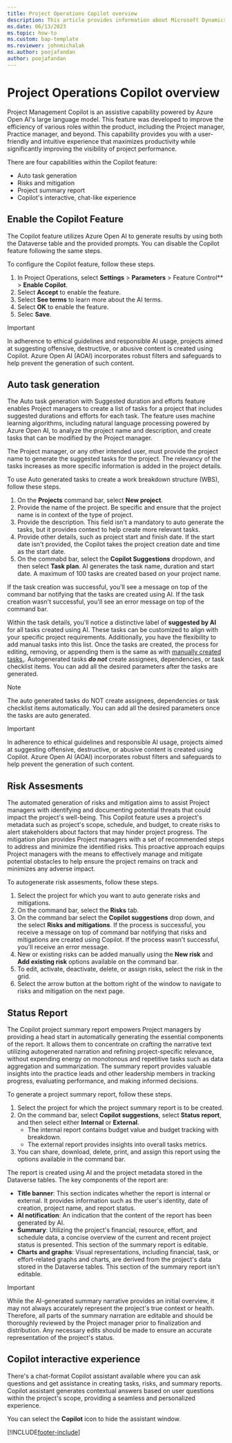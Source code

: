 ```yaml
---
title: Project Operations Copilot overview
description: This article provides information about Microsoft Dynamics 365 Project Operations Copilot features.
ms.date: 06/13/2023
ms.topic: how-to
ms.custom: bap-template
ms.reviewer: johnmichalak
ms.author: poojafandan
author: poojafandan
---
```


# Project Operations Copilot overview

Project Management Copilot is an assistive capability powered by Azure Open AI's large language model. This feature was developed to improve the efficiency of various roles within the product, including the Project manager, Practice manager, and beyond. This capability provides you with a user-friendly and intuitive experience that maximizes productivity while significantly improving the visibility of project performance.

There are four capabilities within the Copilot feature:

- Auto task generation
- Risks and mitigation
- Project summary report
- Copilot's interactive, chat-like experience

## Enable the Copilot Feature

The Copilot feature utilizes Azure Open AI to generate results by using both the Dataverse table and the provided prompts. You can disable the Copilot feature following the same steps. 

To configure the Copilot feature, follow these steps.

1. In Project Operations, select **Settings** \> **Parameters** \> Feature Control** \> **Enable Copilot**.
1. Select **Accept** to enable the feature.
1. Select **See terms** to learn more about the AI terms.
1. Select **OK** to enable the feature.
1. Selec **Save**.

> [!Important]
> In adherence to ethical guidelines and responsible AI usage, projects aimed at suggesting offensive, destructive, or abusive content is created using Copilot. Azure Open AI (AOAI) incorporates robust filters and safeguards to help prevent the generation of such content.

## Auto task generation

The Auto task generation with Suggested duration and efforts feature enables Project managers to create a list of tasks for a project that includes suggested durations and efforts for each task. The feature uses machine learning algorithms, including natural language processing powered by Azure Open AI, to analyze the project name and description, and create tasks that can be modified by the Project manager.

The Project manager, or any other intended user, must provide the project name to generate the suggested tasks for the project. The relevancy of the tasks increases as more specific information is added in the project details.

To use Auto generated tasks to create a work breakdown structure (WBS), follow these steps.

1. On the **Projects** command bar, select **New project**.
1. Provide the name of the project. Be specific and ensure that the project name is in context of the type of project.
1. Provide the description. This field isn't a mandatory to auto generate the tasks, but it provides context to help create more relevant tasks.
1. Provide other details, such as project start and finish date. If the start date isn't provided, the Copilot takes the project creation date and time as the start date.
1. On the commabd bar, select the **Copilot Suggestions** dropdown, and then select **Task plan**. AI generates the task name, duration and start date. A maximum of 100 tasks are created based on your project name.

If the task creation was successful, you'll see a message on top of the command bar notifying that the tasks are created using AI. If the task creation wasn't successful, you'll see an error message on top of the command bar.

Within the task details, you'll notice a distinctive label of **suggested by AI** for all tasks created using AI. These tasks can be customized to align with your specific project requirements. Additionally, you have the flexibility to add manual tasks into this list. Once the tasks are created, the process for editing, removing, or appending them is the same as with [manually created tasks.](create-wbs.md). Autogenerated tasks ***do not*** create assignees, dependencies, or task checklist items. You can add all the desired parameters after the tasks are generated.

> [!Note]
> The auto generated tasks do NOT create assignees, dependencies or task checklist items automatically. You can add all the desired parameters once the tasks are auto generated.

> [!Important]
> In adherence to ethical guidelines and responsible AI usage, projects aimed at suggesting offensive, destructive, or abusive content is created using Copilot. Azure Open AI (AOAI) incorporates robust filters and safeguards to help prevent the generation of such content.

## Risk Assesments

The automated generation of risks and mitigation aims to assist Project managers with identifying and documenting potential threats that could impact the project's well-being. This Copilot feature uses a project's metadata such as project's scope, schedule, and budget, to create risks to alert stakeholders about factors that may hinder project progress. The mitigation plan provides Project managers with a set of recommended steps to address and minimize the identified risks. This proactive approach equips Project managers with the means to effectively manage and mitigate potential obstacles to help ensure the project remains on track and minimizes any adverse impact.

To autogenerate risk assesments, follow these steps.

1. Select the project for which you want to auto generate risks and mitigations.
1. On the command bar, select the **Risks** tab.
1. On the command bar select the **Copilot suggestions** drop down, and the select **Risks and mitigations**. If the process is successful, you receive a message on top of command bar notifying that risks and mitigations are created using Copilot. If the process wasn't successful, you'll receive an error message.
1. New or existing risks can be added manually using the **New risk** and **Add existing risk** options available on the command bar.
1. To edit, activate, deactivate, delete, or assign risks, select the risk in the grid.
1. Select the arrow button at the bottom right of the window to navigate to risks and mitigation on the next page.

## Status Report

The Copilot project summary report empowers Project managers by providing a head start in automatically generating the essential components of the report. It allows them to concentrate on crafting the narrative text utilizing autogenerated narration and refining project-specific relevance, without expending energy on monotonous and repetitive tasks such as data aggregation and summarization. The summary report provides valuable insights into the practice leads and other leadership members in tracking progress, evaluating performance, and making informed decisions.

To generate a project summary report, follow these steps.

1. Select the project for which the project summary report is to be created.
1. On the command bar, select **Copilot suggestions**, select **Status report**, and then select either **Internal** or **External**.
   - The internal report contains budget value and budget tracking with breakdown.
   - The external report provides insights into overall tasks metrics.
1. You can share, download, delete, print, and assign this report using the options available in the command bar.

The report is created using AI and the project metadata stored in the Dataverse tables. The key components of the report are:

- **Title banner**: This section indicates whether the report is internal or external. It provides information such as the user's identity, date of creation, project name, and report status.
- **AI notification**: An indication that the content of the report has been generated by AI.
- **Summary**: Utilizing the project's financial, resource, effort, and schedule data, a concise overview of the current and recent project status is presented. This section of the summary report is editable.
- **Charts and graphs**: Visual representations, including financial, task, or effort-related graphs and charts, are derived from the project's data stored in the Dataverse tables. This section of the summary report isn't editable.

> [!Important]
> While the AI-generated summary narrative provides an initial overview, it may not always accurately represent the project's true context or health. Therefore, all parts of the summary narration are editable and should be thoroughly reviewed by the Project manager prior to finalization and distribution. Any necessary edits should be made to ensure an accurate representation of the project's status.

## Copilot interactive experience

There's a chat-format Copilot assistant available where you can ask questions and get assistance in creating tasks, risks, and summary reports. Copilot assistant generates contextual answers based on user questions within the project's scope, providing a seamless and personalized experience.

You can select the **Copilot** icon to hide the assistant window.

[!INCLUDE[footer-include](../includes/footer-banner.md)]

